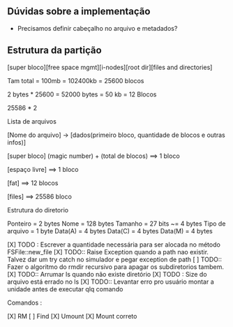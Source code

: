 ## Dúvidas sobre a implementação

- Precisamos definir cabeçalho no arquivo e metadados?

## Estrutura da partição

[super bloco][free space mgmt][i-nodes][root dir][files and directories]

Tam total = 100mb = 102400kb = 25600 blocos

2 bytes * 25600 = 52000 bytes = 50 kb = 12 Blocos

25586 * 2

Lista de arquivos

[Nome do arquivo] -> [dados(primeiro bloco, quantidade de blocos e outras infos)]

[super bloco]  (magic number) + (total de blocos) ==> 1 bloco

[espaço livre] ==> 1 bloco

[fat] ==> 12 blocos

[files] ==> 25586 bloco


Estrutura do diretorio

Ponteiro = 2 bytes
Nome = 128 bytes
Tamanho = 27 bits ~= 4 bytes
Tipo de arquivo = 1 byte
Data(A) = 4 bytes 
Data(C) = 4 bytes 
Data(M) = 4 bytes 

[X] TODO : Escrever a quantidade necessária para ser alocada no método FSFile::new_file
[X] TODO:: Raise Exception quando a path nao existir. Talvez dar um try catch no simulador e pegar exception de path
[ ] TODO:: Fazer o algoritmo do rmdir recursivo para apagar os subdiretorios tambem.
[X] TODO:: Arrumar ls quando não existe diretório
[X] TODO : Size do arquivo está errado no ls
[X] TODO:: Levantar erro pro usuário montar a unidade antes de executar qlq comando

Comandos : 

[X] RM
[ ] Find
[X] Umount
[X] Mount correto